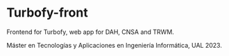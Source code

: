 # Turbofy-front
Frontend for Turbofy, web app for DAH, CNSA and TRWM.

Máster en Tecnologías y Aplicaciones en Ingeniería Informática, UAL 2023.
